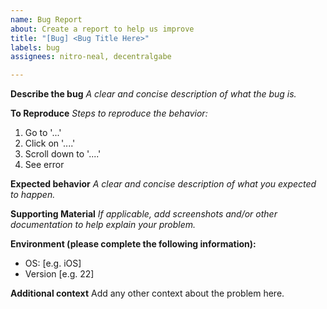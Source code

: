 ```yaml
---
name: Bug Report
about: Create a report to help us improve
title: "[Bug] <Bug Title Here>"
labels: bug
assignees: nitro-neal, decentralgabe

---
```


**Describe the bug**
*A clear and concise description of what the bug is.*

**To Reproduce**
*Steps to reproduce the behavior:*

1. Go to '...'
2. Click on '....'
3. Scroll down to '....'
4. See error

**Expected behavior**
*A clear and concise description of what you expected to happen.*

**Supporting Material**
*If applicable, add screenshots and/or other documentation to help explain your problem.*

**Environment (please complete the following information):**

- OS: [e.g. iOS]
- Version [e.g. 22]

**Additional context**
Add any other context about the problem here.
